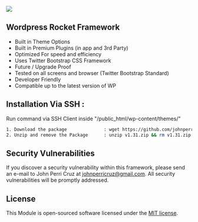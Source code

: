 
<p align="left">
<img src="https://raw.githubusercontent.com/johnperricruz/wp-rocket-framework/master/preview.jpg">
</p>

## Wordpress Rocket Framework

- Built in Theme Options
- Built in Premium Plugins (in app and 3rd Party)
- Optimized For speed and efficiency
- Uses Twitter Bootstrap CSS Framework
- Future / Upgrade Proof
- Tested on all screens and browser (Twitter Bootstrap Standard)
- Developer Friendly
- Compatible up to the latest version of WP
 
## Installation Via SSH : 
Run command via SSH Client inside "/public_html/wp-content/themes/"

```bash
1. Download the package              : wget https://github.com/johnperricruz/wp-rocket-framework/archive/v1.31.zip
2. Unzip and remove the Package      : unzip v1.31.zip && rm v1.31.zip
```

## Security Vulnerabilities

If you discover a security vulnerability within this framework, please send an e-mail to John Perri Cruz at johnperricruz@gmail.com. All security vulnerabilities will be promptly addressed.

## License

This Module is open-sourced software licensed under the [MIT license](http://opensource.org/licenses/MIT).
